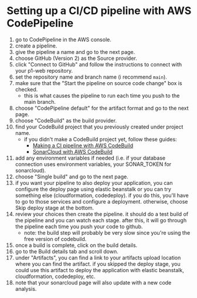# Setting up a CI/CD pipeline with AWS CodePipeline

1. go to CodePipeline in the AWS console.
2. create a pipeline.
3. give the pipeline a name and go to the next page.
4. choose GitHub (Version 2) as the Source provider.
5. click "Connect to GitHub" and follow the instructions to connect with your p1-web repository.
6. set the repository name and branch name (i recommend `main`).
7. make sure that the "Start the pipeline on source code change" box is checked.
    - this is what causes the pipeline to run each time you push to the main branch.
8. choose "CodePipeline default" for the artifact format and go to the next page.
9. choose "CodeBuild" as the build provider.
10. find your CodeBuild project that you previously created under project name.
    - if you didn't make a CodeBuild project yet, follow these guides:
        - [Making a CI pipeline with AWS CodeBuild](./aws-codebuild.md)
        - [SonarCloud with AWS CodeBuild](./sonarcloud.md)
11. add any environment variables if needed (i.e. if your database connection uses environment variables, your SONAR_TOKEN for sonarcloud).
12. choose "Single build" and go to the next page.
13. if you want your pipeline to also deploy your application, you can configure the deploy page using elastic beanstalk or you can try something else (cloudformation, codedeploy). if you do this, you'll have to go to those services and configure a deployment. otherwise, choose Skip deploy stage at the bottom.
14. review your choices then create the pipeline. it should do a test build of the pipeline and you can watch each stage. after this, it will go through the pipeline each time you push your code to github.
    - note: the build step will probably be very slow since you're using the free version of codebuild.
15. once a build is complete, click on the build details.
16. go to the Build details tab and scroll down.
17. under "Artifacts", you can find a link to your artifacts upload location where you can find the artifact. if you skipped the deploy stage, you could use this artifact to deploy the application with elastic beanstalk, cloudformation, codedeploy, etc.
18. note that your sonarcloud page will also update with a new code analysis.